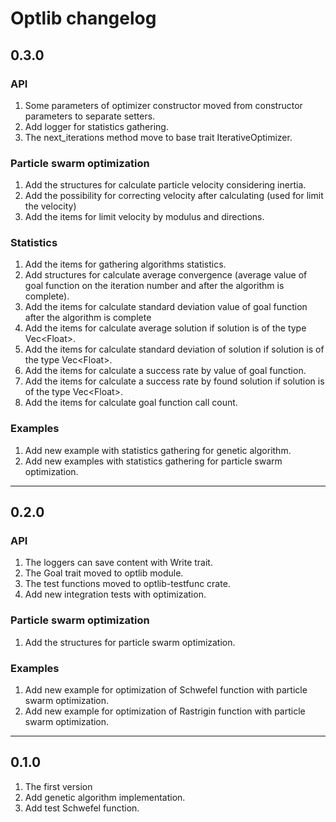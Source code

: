 # Optlib changelog

## 0.3.0

### API
1. Some parameters of optimizer constructor moved from constructor parameters to separate setters.
1. Add logger for statistics gathering.
1. The next_iterations method move to base trait IterativeOptimizer.

### Particle swarm optimization
1. Add the structures for calculate particle velocity considering inertia.
1. Add the possibility for correcting velocity after calculating (used for limit the velocity)
1. Add the items for limit velocity by modulus and directions.

### Statistics
1. Add the items for gathering algorithms statistics.
1. Add structures for calculate average convergence (average value of goal function on the iteration number and after the algorithm is complete).
1. Add the items for calculate standard deviation value of goal function after the algorithm is complete
1. Add the items for calculate average solution if solution is of the type Vec&lt;Float&gt;.
1. Add the items for calculate standard deviation of solution if solution is of the type Vec&lt;Float&gt;.
1. Add the items for calculate a success rate by value of goal function.
1. Add the items for calculate a success rate by found solution if solution is of the type Vec&lt;Float&gt;.
1. Add the items for calculate goal function call count.

### Examples
1. Add new example with statistics gathering for genetic algorithm.
1. Add new examples with statistics gathering for particle swarm optimization.


---

## 0.2.0

### API

1. The loggers can save content with Write trait.
1. The Goal trait moved to optlib module.
1. The test functions moved to optlib-testfunc crate.
1. Add new integration tests with optimization.

### Particle swarm optimization
1. Add the structures for particle swarm optimization.

### Examples
1. Add new example for optimization of Schwefel function with particle swarm optimization.
1. Add new example for optimization of Rastrigin function with particle swarm optimization.

---

## 0.1.0

1. The first version
1. Add genetic algorithm implementation.
1. Add test Schwefel function.

